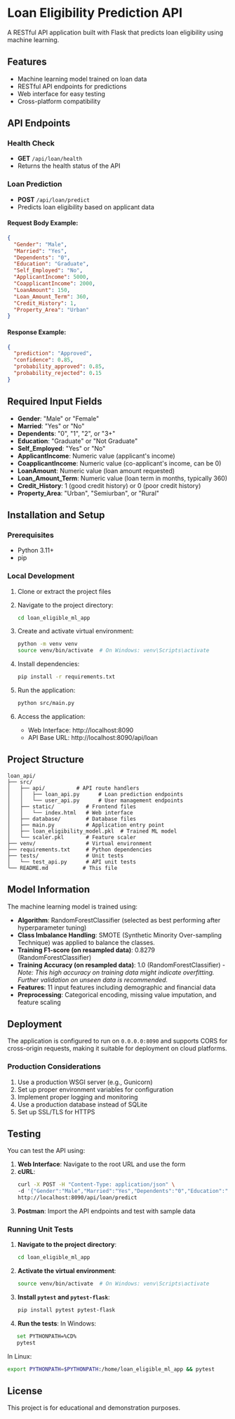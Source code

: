 # Loan Eligibility Prediction API

A RESTful API application built with Flask that predicts loan eligibility using machine learning.

## Features

- Machine learning model trained on loan data
- RESTful API endpoints for predictions
- Web interface for easy testing
- Cross-platform compatibility

## API Endpoints

### Health Check
- **GET** `/api/loan/health`
- Returns the health status of the API

### Loan Prediction
- **POST** `/api/loan/predict`
- Predicts loan eligibility based on applicant data

#### Request Body Example:
```json
{
  "Gender": "Male",
  "Married": "Yes",
  "Dependents": "0",
  "Education": "Graduate",
  "Self_Employed": "No",
  "ApplicantIncome": 5000,
  "CoapplicantIncome": 2000,
  "LoanAmount": 150,
  "Loan_Amount_Term": 360,
  "Credit_History": 1,
  "Property_Area": "Urban"
}
```

#### Response Example:
```json
{
  "prediction": "Approved",
  "confidence": 0.85,
  "probability_approved": 0.85,
  "probability_rejected": 0.15
}
```

## Required Input Fields

- **Gender**: "Male" or "Female"
- **Married**: "Yes" or "No"
- **Dependents**: "0", "1", "2", or "3+"
- **Education**: "Graduate" or "Not Graduate"
- **Self_Employed**: "Yes" or "No"
- **ApplicantIncome**: Numeric value (applicant's income)
- **CoapplicantIncome**: Numeric value (co-applicant's income, can be 0)
- **LoanAmount**: Numeric value (loan amount requested)
- **Loan_Amount_Term**: Numeric value (loan term in months, typically 360)
- **Credit_History**: 1 (good credit history) or 0 (poor credit history)
- **Property_Area**: "Urban", "Semiurban", or "Rural"

## Installation and Setup

### Prerequisites
- Python 3.11+
- pip

### Local Development

1. Clone or extract the project files
2. Navigate to the project directory:
   ```bash
   cd loan_eligible_ml_app
   ```

3. Create and activate virtual environment:
   ```bash
   python -m venv venv
   source venv/bin/activate  # On Windows: venv\Scripts\activate
   ```

4. Install dependencies:
   ```bash
   pip install -r requirements.txt
   ```

5. Run the application:
   ```bash
   python src/main.py
   ```

6. Access the application:
   - Web Interface: http://localhost:8090
   - API Base URL: http://localhost:8090/api/loan

## Project Structure

```
loan_api/
├── src/
│   ├── api/          # API route handlers
│   │   ├── loan_api.py      # Loan prediction endpoints
│   │   └── user_api.py      # User management endpoints
│   ├── static/          # Frontend files
│   │   └── index.html   # Web interface
│   ├── database/        # Database files
│   ├── main.py          # Application entry point
│   ├── loan_eligibility_model.pkl  # Trained ML model
│   └── scaler.pkl       # Feature scaler
├── venv/                # Virtual environment
├── requirements.txt     # Python dependencies
├── tests/               # Unit tests
│   └── test_api.py      # API unit tests
└── README.md           # This file
```

## Model Information

The machine learning model is trained using:
- **Algorithm**: RandomForestClassifier (selected as best performing after hyperparameter tuning)
- **Class Imbalance Handling**: SMOTE (Synthetic Minority Over-sampling Technique) was applied to balance the classes.
- **Training F1-score (on resampled data)**: 0.8279 (RandomForestClassifier)
- **Training Accuracy (on resampled data)**: 1.0 (RandomForestClassifier) - *Note: This high accuracy on training data might indicate overfitting. Further validation on unseen data is recommended.*
- **Features**: 11 input features including demographic and financial data
- **Preprocessing**: Categorical encoding, missing value imputation, and feature scaling

## Deployment

The application is configured to run on `0.0.0.0:8090` and supports CORS for cross-origin requests, making it suitable for deployment on cloud platforms.

### Production Considerations

1. Use a production WSGI server (e.g., Gunicorn)
2. Set up proper environment variables for configuration
3. Implement proper logging and monitoring
4. Use a production database instead of SQLite
5. Set up SSL/TLS for HTTPS

## Testing

You can test the API using:

1. **Web Interface**: Navigate to the root URL and use the form
2. **cURL**: 
   ```bash
   curl -X POST -H "Content-Type: application/json" \
   -d '{"Gender":"Male","Married":"Yes","Dependents":"0","Education":"Graduate","Self_Employed":"No","ApplicantIncome":5000,"CoapplicantIncome":2000,"LoanAmount":150,"Loan_Amount_Term":360,"Credit_History":1,"Property_Area":"Urban"}' \
   http://localhost:8090/api/loan/predict
   ```
3. **Postman**: Import the API endpoints and test with sample data

### Running Unit Tests

1.  **Navigate to the project directory**:
    ```bash
    cd loan_eligible_ml_app
    ```

2.  **Activate the virtual environment**:
    ```bash
    source venv/bin/activate  # On Windows: venv\Scripts\activate
    ```

3.  **Install `pytest` and `pytest-flask`**:
    ```bash
    pip install pytest pytest-flask
    ```

4.  **Run the tests**:
   In Windows:
   ```bash
      set PYTHONPATH=%CD%
      pytest
   ```
   In Linux:

   ```bash
   export PYTHONPATH=$PYTHONPATH:/home/loan_eligible_ml_app && pytest
   ```

## License

This project is for educational and demonstration purposes.

